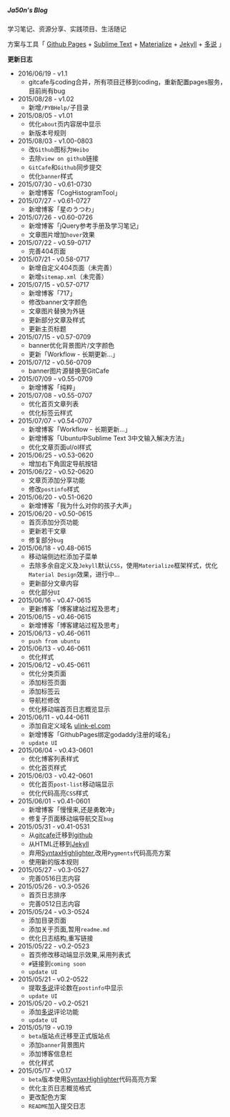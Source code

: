 ##### Ja50n's Blog

学习笔记、资源分享、实践项目、生活随记

方案与工具「 [Github Pages] + [Sublime Text] + [Materialize] + [Jekyll] + [多说] 」



**更新日志**

* 2016/06/19 - v1.1
    - gitcafe与coding合并，所有项目迁移到coding，重新配置pages服务，目前尚有bug
* 2015/08/28 - v1.02
    - 新增`/PYBHelp/`子目录
* 2015/08/05 - v1.01
    - 优化`about`页内容居中显示
    - 新版本号规则
* 2015/08/03 - v1.00-0803
    - 改`Github`图标为`Weibo`
    - 去除`view on github`链接
    - `GitCafe`和`Github`同步提交
    - 优化`banner`样式
* 2015/07/30 - v0.61-0730
    - 新增博客「CogHistogramTool」
* 2015/07/27 - v0.61-0727
    - 新增博客「星のうつわ」
* 2015/07/26 - v0.60-0726
    - 新增博客「jQuery参考手册及学习笔记」
    - 文章图片增加`hover`效果
* 2015/07/22 - v0.59-0717
    - 完善404页面
* 2015/07/21 - v0.58-0717
    - 新增自定义404页面（未完善）
    - 新增`sitemap.xml`（未完善）
* 2015/07/15 - v0.57-0717
    - 新增博客「717」
    - 修改banner文字颜色
    - 文章图片替换为外链
    - 更新部分文章及样式
    - 更新主页标题
* 2015/07/15 - v0.57-0709
    - banner优化背景图片/文字颜色
    - 更新「Workflow - 长期更新...」
* 2015/07/12 - v0.56-0709
    - banner图片源替换至GitCafe
* 2015/07/09 - v0.55-0709
    - 新增博客「纯粹」
* 2015/07/08 - v0.55-0707
    - 优化首页文章列表
    - 优化标签云样式
* 2015/07/07 - v0.54-0707
    - 新增博客「Workflow - 长期更新...」
    - 新增博客「Ubuntu中Sublime Text 3中文输入解决方法」
    - 优化文章页面ul/ol样式
* 2015/06/25 - v0.53-0620
    - 增加右下角固定导航按钮
* 2015/06/22 - v0.52-0620
    - 文章页添加分享功能
    - 修改`postinfo`样式
* 2015/06/20 - v0.51-0620
    - 新增博客「我为什么对你的孩子大声」
* 2015/06/20 - v0.50-0615
    - 首页添加分页功能
    - 更新若干文章
    - 修复部分`bug`
* 2015/06/18 - v0.48-0615
    - 移动端侧边栏添加子菜单
    - 去除多余自定义及`Jekyll`默认`CSS`，使用`Materialize`框架样式，优化`Material Design`效果，进行中...
    - 更新部分文章内容
    - 优化部分`UI`
* 2015/06/16 - v0.47-0615
    - 更新博客「博客建站过程及思考」
* 2015/06/15 - v0.46-0615
    - 新增博客「博客建站过程及思考」
* 2015/06/13 - v0.46-0611
    - `push from ubuntu`
* 2015/06/13 - v0.46-0611
    - 优化样式
* 2015/06/12 - v0.45-0611
    - 优化分类页面
    - 添加标签页面
    - 添加标签云
    - 导航栏修改
    - 优化移动端首页日志概览显示
* 2015/06/11 - v0.44-0611
    - 添加自定义域名 [ulink-el.com](http://ulink-el.com/)
    - 新增博客「GithubPages绑定godaddy注册的域名」
    - `update UI`
* 2015/06/04 - v0.43-0601
    - 优化博客列表样式
    - 优化首页样式
* 2015/06/03 - v0.42-0601
    - 优化首页`post-list`移动端显示
    - 优化代码高亮`CSS`样式
* 2015/06/01 - v0.41-0601
    - 新增博客「慢慢来,还是勇敢冲」
    - 修复子页面移动端导航交互`bug`
* 2015/05/31 - v0.41-0531
    - 从[gitcafe]迁移到[github]
    - 从HTML迁移到[Jekyll]
    - 弃用[SyntaxHighlighter],改用`Pygments`代码高亮方案
    - 使用新的版本规则
* 2015/05/27 - v0.3-0527
    - 完善0516日志内容
* 2015/05/26 - v0.3-0526
    - 首页日志排序
    - 完善0512日志内容
* 2015/05/24 - v0.3-0524
    - 添加目录页面
    - 添加关于页面,暂用`readme.md`
    - 优化日志结构,重写链接
* 2015/05/22 - v0.2-0523
    - 首页修改移动端显示效果,采用列表式
    - `#`链接到`coming soon`
    - `update UI`
* 2015/05/21 - v0.2-0522
    - 提取[多说]评论数在`postinfo`中显示
    - `update UI`
* 2015/05/20 - v0.2-0521
    - 添加[多说]评论功能
    - `update UI`
* 2015/05/19 - v0.19
    - `beta`版站点迁移至正式版站点
    - 添加`banner`背景图片
    - 添加博客信息栏
    - 优化样式
* 2015/05/17 - v0.17
    - `beta`版本使用[SyntaxHighlighter]代码高亮方案
    - 优化主页日志概览格式
    - 更改配色方案
    - `README`加入提交日志


[github pages]:https://pages.github.com
[github]:https://www.github.com
[gitcafe]:https://www.gitcafe.com
[gitcafe pages]:https://gitcafe.com/GitCafe/Help/wiki/Pages-%E7%9B%B8%E5%85%B3%E5%B8%AE%E5%8A%A9#wiki
[sublime text]:http://www.sublimetext.com/
[materialize]:http://materializecss.com/
[SyntaxHighlighter]:http://alexgorbatchev.com/SyntaxHighlighter/
[多说]:http://www.duoshuo.com
[Jekyll]:http://jekyllcn.com/
